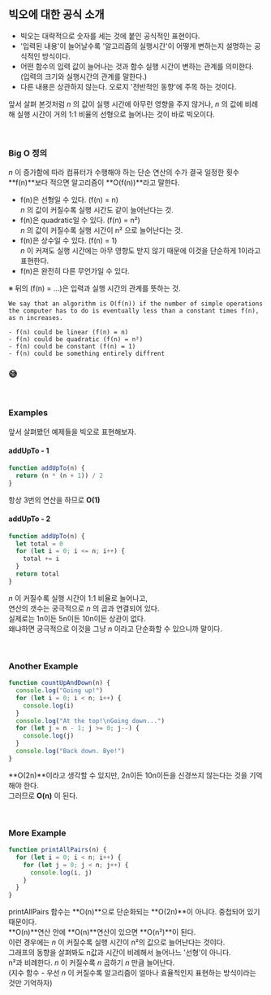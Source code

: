 ## 빅오에 대한 공식 소개

- 빅오는 대략적으로 숫자를 세는 것에 붙인 공식적인 표현이다.
- '입력된 내용'이 늘어날수록 '알고리즘의 실행시간'이 어떻게 변하는지 설명하는 공식적인 방식이다.
- 어떤 함수의 입력 값이 늘어나는 것과 함수 실행 시간이 변하는 관계를 의미한다. (입력의 크기와 실행시간의 관계를 말한다.)
- 다른 내용은 상관하지 않는다. 오로지 '전반적인 동향'에 주목 하는 것이다.

앞서 살펴 본것처럼 _n_ 의 값이 실행 시간에 아무런 영향을 주지 않거나, _n_ 의 값에 비례해 실행 시간이 거의 1:1 비율의 선형으로 늘어나는 것이 바로 빅오이다.

<br />

### Big O 정의

_n_ 이 증가함에 따라 컴퓨터가 수행해야 하는 단순 연산의 수가 결국 일정한 횟수 **f(n)**보다 적으면 알고리즘이 **O(f(n))**라고 말한다.<br />

- f(n)은 선형일 수 있다. (f(n) = n)<br />
  _n_ 의 값이 커질수록 실행 시간도 같이 늘어난다는 것.
- f(n)은 quadratic일 수 있다. (f(n) = n²)<br />
  _n_ 의 값이 커질수록 실행 시간이 n² 으로 늘어난다는 것.
- f(n)은 상수일 수 있다. (f(n) = 1)<br />
  _n_ 이 커져도 실행 시간에는 아무 영향도 받지 않기 때문에 이것을 단순하게 1이라고 표현한다.
- f(n)은 완전히 다른 무언가일 수 있다.

※ 뒤의 (f(n) = ...)은 입력과 실행 시간의 관계를 뜻하는 것.

```
We say that an algorithm is O(f(n)) if the number of simple operations the computer has to do is eventually less than a constant times f(n), as n increases.

- f(n) could be linear (f(n) = n)
- f(n) could be quadratic (f(n) = n²)
- f(n) could be constant (f(n) = 1)
- f(n) could be something entirely diffrent
```

### 😅

<br />

### Examples

앞서 살펴봤던 예제들을 빅오로 표현해보자.<br />

#### addUpTo - 1

```js
function addUpTo(n) {
  return (n * (n + 1)) / 2
}
```

항상 3번의 연산을 하므로 **O(1)**<br />

#### addUpTo - 2

```js
function addUpTo(n) {
  let total = 0
  for (let i = 0; i <= n; i++) {
    total += i
  }
  return total
}
```

_n_ 이 커질수록 실행 시간이 1:1 비율로 늘어나고,<br />
연산의 갯수는 궁극적으로 _n_ 의 곱과 연결되어 있다.<br />
실제로는 1n이든 5n이든 10n이든 상관이 없다.<br />
왜냐하면 궁극적으로 이것을 그냥 _n_ 이라고 단순화할 수 있으니까 말이다.<br />

<br />

### Another Example

```js
function countUpAndDown(n) {
  console.log("Going up!")
  for (let i = 0; i < n; i++) {
    console.log(i)
  }
  console.log("At the top!\nGoing down...")
  for (let j = n - 1; j >= 0; j--) {
    console.log(j)
  }
  console.log("Back down. Bye!")
}
```

**O(2n)**이라고 생각할 수 있지만, 2n이든 10n이든을 신경쓰지 않는다는 것을 기억해야 한다.<br />
그러므로 **O(n)** 이 된다.

<br />

### More Example

```js
function printAllPairs(n) {
  for (let i = 0; i < n; i++) {
    for (let j = 0; j < n; j++) {
      console.log(i, j)
    }
  }
}
```

printAllPairs 함수는 **O(n)**으로 단순화되는 **O(2n)**이 아니다. 중첩되어 있기 때문이다.<br />**O(n)**연산 안에 **O(n)**연산이 있으면 **O(n²)**이 된다.<br />
이런 경우에는 _n_ 이 커질수록 실행 시간이 n²의 값으로 늘어난다는 것이다.<br />
그래프의 동향을 살펴봐도 n값과 시간이 비례해서 늘어나느 '선형'이 아니다.<br />
n²과 비례한다. _n_ 이 커질수록 _n_ 곱하기 _n_ 만큼 늘어난다.<br />
(지수 함수 - 우선 _n_ 이 커질수록 알고리즘이 얼마나 효율적인지 표현하는 방식이라는 것만 기억하자)

